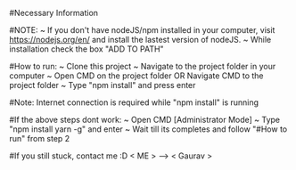 #Necessary Information

#NOTE:
    ~ If you don't have nodeJS/npm installed in your computer, visit https://nodejs.org/en/
    and install the lastest version of nodeJS.
    ~ While installation check the box "ADD TO PATH"


#How to run:
  ~ Clone this project
  ~ Navigate to the project folder in your computer
  ~ Open CMD on the project folder OR Navigate CMD to the project folder
  ~ Type "npm install" and press enter

#Note: Internet connection is required while "npm install" is running

#If the above steps dont work:
  ~ Open CMD [Administrator Mode]
  ~ Type "npm install yarn -g" and enter
  ~ Wait till its completes and follow "#How to run" from step 2


#If you still stuck, contact me :D < ME > --> < Gaurav >
